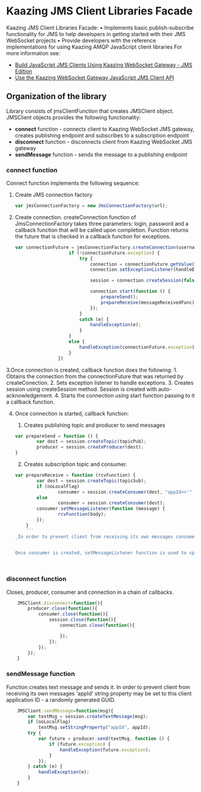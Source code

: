 # Kaazing JMS Client Libraries Facade
Kaazing JMS Client Libraries Facade:
• Implements basic publish-subscribe functionality for JMS to help developers in getting started with their JMS WebSocket projects 
• Provide developers with the reference implementations for using Kaazing AMQP JavaScript client libraries
For more information see:
- [Build JavaScript JMS Clients Using Kaazing WebSocket Gateway - JMS Edition](http://developer.kaazing.com/documentation/jms/4.0/dev-js/o_dev_js.html)
- [Use the Kaazing WebSocket Gateway JavaScript JMS Client API][2]

## Organization of the library
Library consists of jmsClientFunction that creates JMSClient object. JMSClient objects provides the following functionality:
- **connect** function - connects client to Kaazing WebSocket JMS gateway, creates publishing endpoint and subscribes to a subscription endpoint
- **disconnect** function - disconnects client from Kaazing WebSocket JMS gateway
- **sendMessage** function - sends the message to a publishing endpoint

### **connect** function
Connect function implements the following sequence:

1. Create JMS connection factory
	```javascript
	var jmsConnectionFactory = new JmsConnectionFactory(url);
	```

2. Create connection. createConnection function of JmsConnectionFactory takes three parameters: login, password and a callback function that will be called upon completion. Function returns the future that is checked in a callback function for exceptions.
	```javascript
	var connectionFuture = jmsConnectionFactory.createConnection(username, password, function () {
	                    if (!connectionFuture.exception) {
	                        try {
	                            connection = connectionFuture.getValue();
	                            connection.setExceptionListener(handleException);
	
	                            session = connection.createSession(false, Session.AUTO_ACKNOWLEDGE);
	
	                            connection.start(function () {
	                                prepareSend();
	                                prepareReceive(messageReceivedFunc);
	                            });
	                        }
	                        catch (e) {
	                            handleException(e);
	                        }
	                    }
	                    else {
	                        handleException(connectionFuture.exception);
	                    }
	                })
	```
	
3.Once connection is created, callback function does the following:
	1. Obtains the connection from the connectionFuture that was returned by createConection.
	2. Sets exception listener to handle exceptions.
	3. Creates session using createSession method. Session is created with auto-acknowledgement. 
	4. Starts the connection using start function passing to it a callback function.

4. Once connection is started, callback function:
	1. Creates publishing topic and producer to send messages
	
	```javascript
	var prepareSend = function () {
        	var dest = session.createTopic(topicPub);
        	producer = session.createProducer(dest);
	}
	```
	2. Creates subscription topic and consumer.

	```javascript
	var prepareReceive = function (rcvFunction) {
        	var dest = session.createTopic(topicSub);
        	if (noLocalFlag)
        	    	consumer = session.createConsumer(dest, "appId<>'" + appId + "'");
        	else
            		consumer = session.createConsumer(dest);
        	consumer.setMessageListener(function (message) {
            		rcvFunction(body);
        	});
    	}
    	```
	_In order to prevent client from receiving its own messages consumer may be created with the query that will filter out the messages with the 'appId' string property set to this client application ID - a randomly generated GUID._


	Once consumer is created, setMessageListener function is used to specify the function to be called when new message is received.

		
### **disconnect** function
Closes, producer, consumer and connection in a chain of callbacks.
	
```javascript
    JMSClient.disconnect=function(){
        producer.close(function(){
            consumer.close(function(){
                session.close(function(){
                    connection.close(function(){

                    });
                });
            });
        });
    }
```

### **sendMessage** function	
Function creates text message and sends it. In order to prevent client from receiving its own messages 'appId' string property may be set to this client application ID - a randomly generated GUID.
```javascript
	JMSClient.sendMessage=function(msg){
        var textMsg = session.createTextMessage(msg);
        if (noLocalFlag)
            textMsg.setStringProperty("appId", appId);
        try {
            var future = producer.send(textMsg, function () {
                if (future.exception) {
                    handleException(future.exception);
                }
            });
        } catch (e) {
            handleException(e);
        }
    }
```

[1]:	https://www.rabbitmq.com/tutorials/amqp-concepts.html
[2]:	http://developer.kaazing.com/documentation/jms/4.0/dev-js/p_dev_js_client.html
